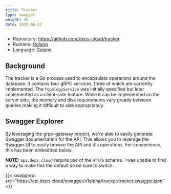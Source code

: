 ```yaml
---
title: Tracker
type: swagger
weight: 30
date: 2020-06-12
---
```


* Repository: https://github.com/deps-cloud/tracker
* Runtime: [Golang](https://golang.org/)
* Language: [Golang](https://golang.org/)

## Background

The tracker is a Go process used to encapsulate operations around the database.
It contains four gRPC services, three of which are currently implemented.
The `TopologyService` was initially specified but later implemented as a client-side feature.
While it can be implemented on the server side, the memory and disk requirements vary greatly between queries making it difficult to size appropriately.

## Swagger Explorer

By leveraging the grpc-gateway project, we're able to easily generate Swagger documentation for the API.
This allows you to leverage the Swagger UI to easily browse the API and it's operations.
For convenience, this has been embedded below.

**NOTE:** `api.deps.cloud` require use of the `HTTPS` scheme.
I was unable to find a way to make this the default so be sure to switch.

{{< swaggerui src="https://api.deps.cloud/swagger/v1alpha/tracker/tracker.swagger.json" >}}
